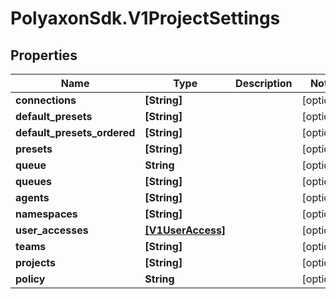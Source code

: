 # PolyaxonSdk.V1ProjectSettings

## Properties

Name | Type | Description | Notes
------------ | ------------- | ------------- | -------------
**connections** | **[String]** |  | [optional] 
**default_presets** | **[String]** |  | [optional] 
**default_presets_ordered** | **[String]** |  | [optional] 
**presets** | **[String]** |  | [optional] 
**queue** | **String** |  | [optional] 
**queues** | **[String]** |  | [optional] 
**agents** | **[String]** |  | [optional] 
**namespaces** | **[String]** |  | [optional] 
**user_accesses** | [**[V1UserAccess]**](V1UserAccess.md) |  | [optional] 
**teams** | **[String]** |  | [optional] 
**projects** | **[String]** |  | [optional] 
**policy** | **String** |  | [optional] 


